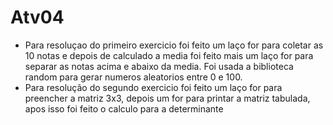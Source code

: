 # Atv04
* Para resoluçao do primeiro exercicio foi feito um laço for para coletar as 10 notas e depois de calculado a media foi feito mais um laço for para separar as notas acima e abaixo da media. Foi usada a biblioteca random para gerar numeros aleatorios entre 0 e 100.
* Para resolução do segundo exercicio foi feito um laço for para preencher a matriz 3x3, depois um for para printar a matriz tabulada, apos isso foi feito o calculo para a determinante